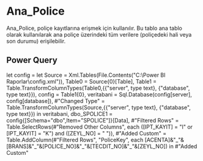 <h1>Ana_Police</h1>
Ana_Police, poliçe kayıtlarına erişmek için kullanılır. Bu tablo ana tablo olarak kullanılarak ana poliçe üzerindeki tüm verilere (poliçedeki hali veya son durumu) erişilebilir.

<h2>Power Query</h2>
let
    config = let
    	Source = Xml.Tables(File.Contents("C:\Power BI Raporlar\config.xml")),
		Table0 = Source{0}[Table],
   		Table1 = Table.TransformColumnTypes(Table0,{{"server", type text}, {"database", type text}}),
   		config = Table1{0},
   		veritabani = Sql.Database(config[server], config[database]),
    	#"Changed Type" = Table.TransformColumnTypes(Source,{{"server", type text}, {"database", type text}})
	in
    	veritabani,
    	dbo_SPOLICE1 = config{[Schema="dbo",Item="SPOLICE"]}[Data],
    	#"Filtered Rows" = Table.SelectRows(#"Removed Other Columns", each ([IPT_KAYIT] = "I" or [IPT_KAYIT] = "K") and ([ZEYL_NO] = "   ")),
    	#"Added Custom" = Table.AddColumn(#"Filtered Rows", "PoliceKey", each [ACENTA]&"_"&[BRANS]&"_"&[POLICE_NO]&"_"&[TECDIT_NO]&"_"&[ZEYL_NO])
in
    #"Added Custom"
